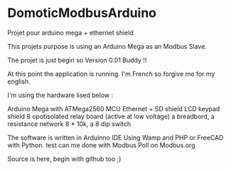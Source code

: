 # DomoticModbusArduino
Projet pour arduino mega + ethernet shield

This projets purpose is using an Arduino Mega as an Modbus Slave.

The projet is just begin so Version 0.01 Buddy !!

At this point the application is running.
I'm French so forgive me for my english.

I'm using the hardware lised below : 

Arduino Mega with ATMega2560 MCU
Ethernet + SD shield
LCD keypad shield
8 opotisolated relay board (active at low voltage)
a breadbord, a resistance network 8 * 10k, a 8 dip switch

The software is written in Arduinno IDE
Using Wamp and PHP or FreeCAD with Python.
test can me done with Modbus Poll on Modbus.org

Source is here, begin with github too ;)
